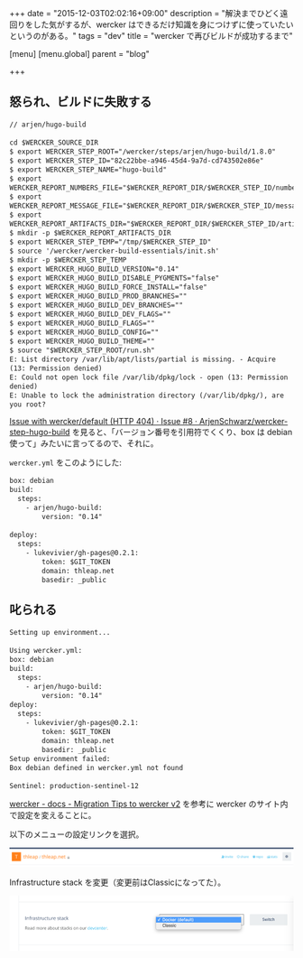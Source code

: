 +++
date = "2015-12-03T02:02:16+09:00"
description = "解決までひどく遠回りをした気がするが、wercker はできるだけ知識を身につけずに使っていたいというのがある。"
tags = "dev"
title = "wercker で再びビルドが成功するまで"

[menu]
  [menu.global]
    parent = "blog"

+++

## 怒られ、ビルドに失敗する
```
// arjen/hugo-build

cd $WERCKER_SOURCE_DIR
$ export WERCKER_STEP_ROOT="/wercker/steps/arjen/hugo-build/1.8.0"
$ export WERCKER_STEP_ID="82c22bbe-a946-45d4-9a7d-cd743502e86e"
$ export WERCKER_STEP_NAME="hugo-build"
$ export WERCKER_REPORT_NUMBERS_FILE="$WERCKER_REPORT_DIR/$WERCKER_STEP_ID/numbers.ini"
$ export WERCKER_REPORT_MESSAGE_FILE="$WERCKER_REPORT_DIR/$WERCKER_STEP_ID/message.txt"
$ export WERCKER_REPORT_ARTIFACTS_DIR="$WERCKER_REPORT_DIR/$WERCKER_STEP_ID/artifacts"
$ mkdir -p $WERCKER_REPORT_ARTIFACTS_DIR
$ export WERCKER_STEP_TEMP="/tmp/$WERCKER_STEP_ID"
$ source '/wercker/wercker-build-essentials/init.sh'
$ mkdir -p $WERCKER_STEP_TEMP
$ export WERCKER_HUGO_BUILD_VERSION="0.14"
$ export WERCKER_HUGO_BUILD_DISABLE_PYGMENTS="false"
$ export WERCKER_HUGO_BUILD_FORCE_INSTALL="false"
$ export WERCKER_HUGO_BUILD_PROD_BRANCHES=""
$ export WERCKER_HUGO_BUILD_DEV_BRANCHES=""
$ export WERCKER_HUGO_BUILD_DEV_FLAGS=""
$ export WERCKER_HUGO_BUILD_FLAGS=""
$ export WERCKER_HUGO_BUILD_CONFIG=""
$ export WERCKER_HUGO_BUILD_THEME=""
$ source "$WERCKER_STEP_ROOT/run.sh"
E: List directory /var/lib/apt/lists/partial is missing. - Acquire (13: Permission denied)
E: Could not open lock file /var/lib/dpkg/lock - open (13: Permission denied)
E: Unable to lock the administration directory (/var/lib/dpkg/), are you root?
```

[Issue with wercker/default (HTTP 404) · Issue #8 · ArjenSchwarz/wercker-step-hugo-build](https://github.com/ArjenSchwarz/wercker-step-hugo-build/issues/8) を見ると、「バージョン番号を引用符でくくり、box は debian 使って」みたいに言ってるので、それに。

`wercker.yml` をこのようにした:

```
box: debian
build:
  steps:
    - arjen/hugo-build:
        version: "0.14"

deploy:
  steps:
    - lukevivier/gh-pages@0.2.1:
        token: $GIT_TOKEN
        domain: thleap.net
        basedir: _public
```

## 叱られる
```
Setting up environment...

Using wercker.yml:
box: debian
build:
  steps:
    - arjen/hugo-build:
        version: "0.14"
deploy:
  steps:
    - lukevivier/gh-pages@0.2.1:
        token: $GIT_TOKEN
        domain: thleap.net
        basedir: _public
Setup environment failed:
Box debian defined in wercker.yml not found

Sentinel: production-sentinel-12
```

[wercker - docs - Migration Tips to wercker v2](http://devcenter.wercker.com/docs/faq/migration-tips-v2.html) を参考に wercker のサイト内で設定を変えることに。

以下のメニューの設定リンクを選択。

![](/images/blog/recovering-wercker/header-setting-link.png)

Infrastructure stack を変更（変更前はClassicになってた）。

![](/images/blog/recovering-wercker/infrastructure-stack-select.png)
